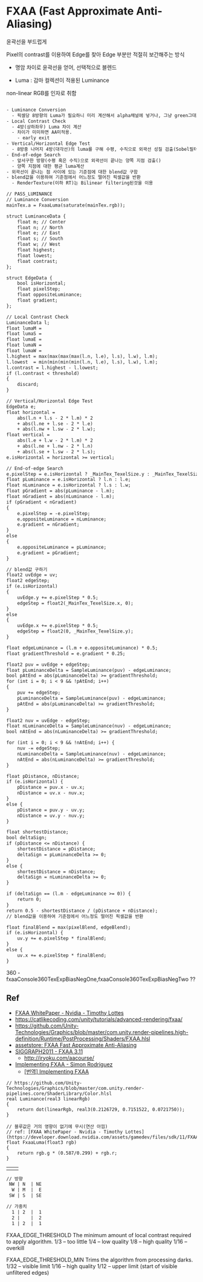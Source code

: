 # FXAA (Fast Approximate Anti-Aliasing)

윤곽선을 부드럽게

Pixel의 contrast를 이용하여 Edge를 찾아 Edge 부분만 적절히 보간해주는 방식


- 명암 차이로 윤곽선을 얻어, 선택적으로 블렌드

- Luma : 감마 컬렉션이 적용된 Luminance

non-linear RGB를 인자로 취함


``` txt

- Luminance Conversion
  - 픽셀당 8방향의 Luma가 필요하니 미리 계산해서 alpha채널에 넣거나, 그냥 green그대로 쓰기(명암차는 green에 민감하니)
- Local Contrast Check
  - 4방(상하좌우) Luma 차이 계산
  - 차이가 미미하면 AA미적용.
    - early exit
- Vertical/Horizontal Edge Test
  - 8방중 나머지 4방(대각선)의 luma를 구해 수평, 수직으로 외곽선 성질 검출(Sobel필터 비슷하게)
- End-of-edge Search
  - 앞서구한 방향(수평 혹은 수직)으로 외곽선이 끝나는 양쪽 지점 검출()
  - 양쪽 지점에 대한 평균 luma계산
- 외곽선이 끝나는 점 사이에 있는 기준점에 대한 blend값 구함
- blend값을 이용하여 기준점에서 어느정도 떨어진 픽셀값을 반환
  - RenderTexture(이하 RT)는 Bilinear filtering된것을 이용
```

``` txt
// PASS_LUMINANCE
// Luminance Conversion
mainTex.a = FxaaLuma(saturate(mainTex.rgb));

struct LuminanceData {
    float m; // Center
    float n; // North
    float e; // East
    float s; // South
    float w; // West
    float highest;
    float lowest;
    float contrast;
};

struct EdgeData {
    bool isHorizontal;
    float pixelStep;
    float oppositeLuminance;
    float gradient;
};

// Local Contrast Check
LuminanceData l;
float lumaM = 
float lumaS = 
float lumaE = 
float lumaN = 
float lumaW = 
l.highest = max(max(max(max(l.n, l.e), l.s), l.w), l.m);
l.lowest  = min(min(min(min(l.n, l.e), l.s), l.w), l.m);
l.contrast = l.highest - l.lowest;
if (l.contrast < threshold)
{
    discard;
}

// Vertical/Horizontal Edge Test
EdgeData e;
float horizontal =
    abs(l.n + l.s - 2 * l.m) * 2
    + abs(l.ne + l.se - 2 * l.e)
    + abs(l.nw + l.sw - 2 * l.w);
float vertical =
    abs(l.e + l.w - 2 * l.m) * 2
    + abs(l.ne + l.nw - 2 * l.n)
    + abs(l.se + l.sw - 2 * l.s);
e.isHorizontal = horizontal >= vertical;

// End-of-edge Search
e.pixelStep = e.isHorizontal ? _MainTex_TexelSize.y : _MainTex_TexelSize.x;
float pLuminance = e.isHorizontal ? l.n : l.e;
float nLuminance = e.isHorizontal ? l.s : l.w;
float pGradient = abs(pLuminance - l.m);
float nGradient = abs(nLuminance - l.m);
if (pGradient < nGradient)
{
    e.pixelStep = -e.pixelStep;
    e.oppositeLuminance = nLuminance;
    e.gradient = nGradient;
}
else
{
    e.oppositeLuminance = pLuminance;
    e.gradient = pGradient;
}

// blend값 구하기
float2 uvEdge = uv;
float2 edgeStep;
if (e.isHorizontal)
{
    uvEdge.y += e.pixelStep * 0.5;
    edgeStep = float2(_MainTex_TexelSize.x, 0);
}
else
{
    uvEdge.x += e.pixelStep * 0.5;
    edgeStep = float2(0, _MainTex_TexelSize.y);
}

float edgeLuminance = (l.m + e.oppositeLuminance) * 0.5;
float gradientThreshold = e.gradient * 0.25;

float2 puv = uvEdge + edgeStep;
float pLuminanceDelta = SampleLuminance(puv) - edgeLuminance;
bool pAtEnd = abs(pLuminanceDelta) >= gradientThreshold;
for (int i = 0; i < 9 && !pAtEnd; i++)
{
    puv += edgeStep;
    pLuminanceDelta = SampleLuminance(puv) - edgeLuminance;
    pAtEnd = abs(pLuminanceDelta) >= gradientThreshold;
}

float2 nuv = uvEdge - edgeStep;
float nLuminanceDelta = SampleLuminance(nuv) - edgeLuminance;
bool nAtEnd = abs(nLuminanceDelta) >= gradientThreshold;

for (int i = 0; i < 9 && !nAtEnd; i++) {
    nuv -= edgeStep;
    nLuminanceDelta = SampleLuminance(nuv) - edgeLuminance;
    nAtEnd = abs(nLuminanceDelta) >= gradientThreshold;
}

float pDistance, nDistance;
if (e.isHorizontal) {
    pDistance = puv.x - uv.x;
    nDistance = uv.x - nuv.x;
}
else {
    pDistance = puv.y - uv.y;
    nDistance = uv.y - nuv.y;
}

float shortestDistance;
bool deltaSign;
if (pDistance <= nDistance) {
    shortestDistance = pDistance;
    deltaSign = pLuminanceDelta >= 0;
}
else {
    shortestDistance = nDistance;
    deltaSign = nLuminanceDelta >= 0;
}

if (deltaSign == (l.m - edgeLuminance >= 0)) {
    return 0;
}
return 0.5 - shortestDistance / (pDistance + nDistance);
// blend값을 이용하여 기준점에서 어느정도 떨어진 픽셀값을 반환

float finalBlend = max(pixelBlend, edgeBlend);
if (e.isHorizontal) {
    uv.y += e.pixelStep * finalBlend;
}
else {
    uv.x += e.pixelStep * finalBlend;
}
```

360 - fxaaConsole360TexExpBiasNegOne,fxaaConsole360TexExpBiasNegTwo ??


## Ref

- [FXAA WhitePaper - Nvidia - Timothy Lottes](https://developer.download.nvidia.com/assets/gamedev/files/sdk/11/FXAA_WhitePaper.pdf)
- <https://catlikecoding.com/unity/tutorials/advanced-rendering/fxaa/>
- <https://github.com/Unity-Technologies/Graphics/blob/master/com.unity.render-pipelines.high-definition/Runtime/PostProcessing/Shaders/FXAA.hlsl>
- [assetstore: FXAA Fast Approximate Anti-Aliasing](https://assetstore.unity.com/packages/vfx/shaders/fullscreen-camera-effects/fxaa-fast-approximate-anti-aliasing-3590?locale=ko-KR#content)
- [SIGGRAPH2011 - FXAA 3.11](http://iryoku.com/aacourse/downloads/09-FXAA-3.11-in-15-Slides.pdf)
  - <http://iryoku.com/aacourse/>
- [Implementing FXAA - Simon Rodriguez](http://blog.simonrodriguez.fr/articles/2016/07/implementing_fxaa.html)
  - [[번역] Implementing FXAA](https://scahp.tistory.com/68)

``` hlsl
// https://github.com/Unity-Technologies/Graphics/blob/master/com.unity.render-pipelines.core/ShaderLibrary/Color.hlsl
real Luminance(real3 linearRgb)
{
    return dot(linearRgb, real3(0.2126729, 0.7151522, 0.0721750));
}
```

``` hlsl
// 블루값은 거의 영향이 없기에 무시(연산 아낌)
// ref: [FXAA WhitePaper - Nvidia - Timothy Lottes](https://developer.download.nvidia.com/assets/gamedev/files/sdk/11/FXAA_WhitePaper.pdf)
float FxaaLuma(float3 rgb)
{
    return rgb.g * (0.587/0.299) + rgb.r;
}

```

|  |  |
|--|--|
|  |  |

``` txt
// 방향
 NW | N  | NE
  W | M  |  E
 SW | S  | SE

// 가중치
  1 | 2  |  1
  2 |    |  2
  1 | 2  |  1
```

FXAA_EDGE_THRESHOLD
The minimum amount of local contrast required to apply algorithm.
1/3 – too little
1/4 – low quality
1/8 – high quality
1/16 – overkill

FXAA_EDGE_THRESHOLD_MIN
Trims the algorithm from processing darks.
1/32 – visible limit
1/16 – high quality
1/12 – upper limit (start of visible unfiltered edges)